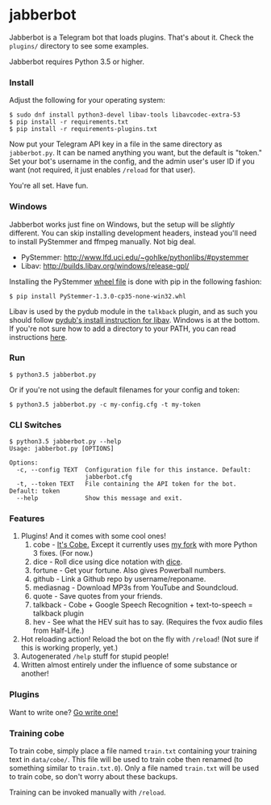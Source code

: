 # jabberbot

Jabberbot is a Telegram bot that loads plugins. That's about it. Check the `plugins/` directory to see some examples.

Jabberbot requires Python 3.5 or higher.

### Install

Adjust the following for your operating system:

    $ sudo dnf install python3-devel libav-tools libavcodec-extra-53
    $ pip install -r requirements.txt
    $ pip install -r requirements-plugins.txt

Now put your Telegram API key in a file in the same directory as `jabberbot.py`. It can be named anything you want, but the default is "token." Set your bot's username in the config, and the admin user's user ID if you want (not required, it just enables `/reload` for that user).

You're all set. Have fun.

### Windows

Jabberbot works just fine on Windows, but the setup will be _slightly_ different. You can skip installing development headers, instead you'll need to install PyStemmer and ffmpeg manually. Not big deal.

* PyStemmer: http://www.lfd.uci.edu/~gohlke/pythonlibs/#pystemmer
* Libav: http://builds.libav.org/windows/release-gpl/

Installing the PyStemmer [wheel file](http://pythonwheels.com/) is done with pip in the following fashion:

    $ pip install PyStemmer-1.3.0-cp35-none-win32.whl

Libav is used by the pydub module in the `talkback` plugin, and as such you should follow [pydub's install instruction for libav](https://github.com/jiaaro/pydub#getting-ffmpeg-set-up). Windows is at the bottom. If you're not sure how to add a directory to your PATH, you can read instructions [here](http://www.howtogeek.com/118594/how-to-edit-your-system-path-for-easy-command-line-access/).

### Run

    $ python3.5 jabberbot.py

Or if you're not using the default filenames for your config and token:

    $ python3.5 jabberbot.py -c my-config.cfg -t my-token

### CLI Switches

    $ python3.5 jabberbot.py --help
    Usage: jabberbot.py [OPTIONS]

    Options:
      -c, --config TEXT  Configuration file for this instance. Default:
                         jabberbot.cfg
      -t, --token TEXT   File containing the API token for the bot. Default: token
      --help             Show this message and exit.

### Features

1. Plugins! And it comes with some cool ones!
    1. cobe - [It's Cobe.](https://github.com/pteichman/cobe) Except it currently uses [my fork](https://github.com/sli/cobe) with more Python 3 fixes. (For now.)
    2. dice - Roll dice using dice notation with [dice](https://github.com/borntyping/python-dice).
    3. fortune - Get your fortune. Also gives Powerball numbers.
    4. github - Link a Github repo by username/reponame.
    5. mediasnag - Download MP3s from YouTube and Soundcloud.
    6. quote - Save quotes from your friends.
    7. talkback - Cobe + Google Speech Recognition + text-to-speech = talkback plugin
    8. hev - See what the HEV suit has to say. (Requires the fvox audio files from Half-Life.)
2. Hot reloading action! Reload the bot on the fly with `/reload`! (Not sure if this is working properly, yet.)
3. Autogenerated `/help` stuff for stupid people!
4. Written almost entirely under the influence of some substance or another!


### Plugins

Want to write one? [Go write one!](https://github.com/sli/jabberbot/wiki/Writing-Plugins)

### Training cobe

To train cobe, simply place a file named `train.txt` containing your training text in `data/cobe/`. This file will be used to train cobe then renamed (to something similar to `train.txt.0`). Only a file named `train.txt` will be used to train cobe, so don't worry about these backups.

Training can be invoked manually with `/reload`.